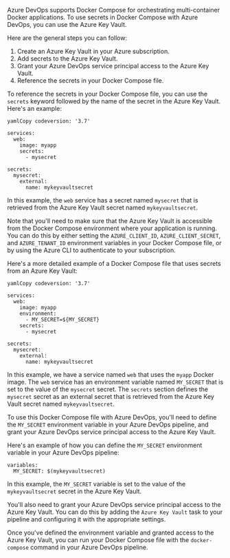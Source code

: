 Azure DevOps supports Docker Compose for orchestrating multi-container Docker applications. To use secrets in Docker Compose with Azure DevOps, you can use the Azure Key Vault.

Here are the general steps you can follow:

1. Create an Azure Key Vault in your Azure subscription.
2. Add secrets to the Azure Key Vault.
3. Grant your Azure DevOps service principal access to the Azure Key Vault.
4. Reference the secrets in your Docker Compose file.

To reference the secrets in your Docker Compose file, you can use the `secrets` keyword followed by the name of the secret in the Azure Key Vault. Here's an example:

```
yamlCopy codeversion: '3.7'

services:
  web:
    image: myapp
    secrets:
      - mysecret

secrets:
  mysecret:
    external:
      name: mykeyvaultsecret
```

In this example, the `web` service has a secret named `mysecret` that is retrieved from the Azure Key Vault secret named `mykeyvaultsecret`.

Note that you'll need to make sure that the Azure Key Vault is accessible from the Docker Compose environment where your application is running. You can do this by either setting the `AZURE_CLIENT_ID`, `AZURE_CLIENT_SECRET`, and `AZURE_TENANT_ID` environment variables in your Docker Compose file, or by using the Azure CLI to authenticate to your subscription.

Here's a more detailed example of a Docker Compose file that uses secrets from an Azure Key Vault:

```
yamlCopy codeversion: '3.7'

services:
  web:
    image: myapp
    environment:
      - MY_SECRET=${MY_SECRET}
    secrets:
      - mysecret

secrets:
  mysecret:
    external:
      name: mykeyvaultsecret
```

In this example, we have a service named `web` that uses the `myapp` Docker image. The `web` service has an environment variable named `MY_SECRET` that is set to the value of the `mysecret` secret. The `secrets` section defines the `mysecret` secret as an external secret that is retrieved from the Azure Key Vault secret named `mykeyvaultsecret`.

To use this Docker Compose file with Azure DevOps, you'll need to define the `MY_SECRET` environment variable in your Azure DevOps pipeline, and grant your Azure DevOps service principal access to the Azure Key Vault.

Here's an example of how you can define the `MY_SECRET` environment variable in your Azure DevOps pipeline:

```
variables:
  MY_SECRET: $(mykeyvaultsecret)
```

In this example, the `MY_SECRET` variable is set to the value of the `mykeyvaultsecret` secret in the Azure Key Vault.

You'll also need to grant your Azure DevOps service principal access to the Azure Key Vault. You can do this by adding the `Azure Key Vault` task to your pipeline and configuring it with the appropriate settings.

Once you've defined the environment variable and granted access to the Azure Key Vault, you can run your Docker Compose file with the `docker-compose` command in your Azure DevOps pipeline.